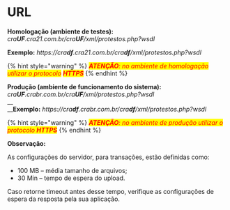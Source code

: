 # URL

**Homologação (ambiente de testes):** _cra**UF**.cra21.com.br/cra**UF**/xml/protestos.php?wsdl_

**Exemplo:** _https://cra**df**.cra21.com.br/cra**df**/xml/protestos.php?wsdl_

{% hint style="warning" %}
_<mark style="color:red;background-color:yellow;">**ATENÇÃO**</mark><mark style="color:red;background-color:yellow;">: no ambiente de homologação utilizar o protocolo</mark>  <mark style="color:red;background-color:yellow;">**HTTPS**</mark>_
{% endhint %}

**Produção (ambiente de funcionamento do sistema):** _cra**UF**.crabr.com.br/cra**UF**/xml/protestos.php?wsdl_\
__\
__**Exemplo:** _https://cra**df**.crabr.com.br/cra**df**/xml/protestos.php?wsdl_

{% hint style="warning" %}
_<mark style="background-color:yellow;"><mark style="color:red;">**ATENÇÃO**<mark style="color:red;"></mark><mark style="background-color:yellow;"><mark style="color:red;">: no ambiente de produção utilizar o protocolo<mark style="color:red;"></mark> <mark style="background-color:yellow;"><mark style="color:red;"> </mark><mark style="color:red;background-color:yellow;"><mark style="background-color:yellow;"><mark style="color:red;">**HTTPS**<mark style="color:red;"><mark style="background-color:yellow;"></mark>_
{% endhint %}

**Observação:**

As configurações do servidor, para transações, estão definidas como:

* 100 MB – média tamanho de arquivos;
* 30 Min – tempo de espera do upload.

Caso retorne timeout antes desse tempo, verifique as configurações de espera da resposta pela sua aplicação.
